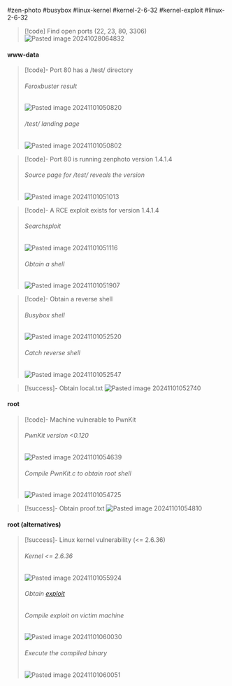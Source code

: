 #zen-photo #busybox #linux-kernel #kernel-2-6-32 #kernel-exploit #linux-2-6-32

>[!code] Find open ports (22, 23, 80, 3306)
>![Pasted image 20241028064832](Images/Pasted%20image%2020241028064832.png)
#### www-data

>[!code]- Port 80 has a /test/ directory
>###### Feroxbuster result
>![Pasted image 20241101050820](Images/Pasted%20image%2020241101050820.png)
>###### /test/ landing page
>![Pasted image 20241101050802](Images/Pasted%20image%2020241101050802.png)
>

>[!code]- Port 80 is running zenphoto version 1.4.1.4
>###### Source page for /test/ reveals the version
>![Pasted image 20241101051013](Images/Pasted%20image%2020241101051013.png)

>[!code]- A RCE exploit exists for version 1.4.1.4
>###### Searchsploit
>![Pasted image 20241101051116](Images/Pasted%20image%2020241101051116.png)
>###### Obtain a shell
>![Pasted image 20241101051907](Images/Pasted%20image%2020241101051907.png)

>[!code]- Obtain a reverse shell
>###### Busybox shell
>![Pasted image 20241101052520](Images/Pasted%20image%2020241101052520.png)
>###### Catch reverse shell
>![Pasted image 20241101052547](Images/Pasted%20image%2020241101052547.png)

>[!success]- Obtain local.txt
>![Pasted image 20241101052740](Images/Pasted%20image%2020241101052740.png)
#### root

>[!code]- Machine vulnerable to PwnKit
>###### PwnKit version <0.120
>![Pasted image 20241101054639](Images/Pasted%20image%2020241101054639.png)
>###### Compile PwnKit.c to obtain root shell
>![Pasted image 20241101054725](Images/Pasted%20image%2020241101054725.png)

>[!success]- Obtain proof.txt
>![Pasted image 20241101054810](Images/Pasted%20image%2020241101054810.png)
#### root (alternatives)

>[!success]- Linux kernel vulnerability (<= 2.6.36)
>###### Kernel <= 2.6.36
>![Pasted image 20241101055924](Images/Pasted%20image%2020241101055924.png)
>###### Obtain [exploit](https://www.exploit-db.com/exploits/15285)
>###### Compile exploit on victim machine
>![Pasted image 20241101060030](Images/Pasted%20image%2020241101060030.png)
>###### Execute the compiled binary
>![Pasted image 20241101060051](Images/Pasted%20image%2020241101060051.png)



